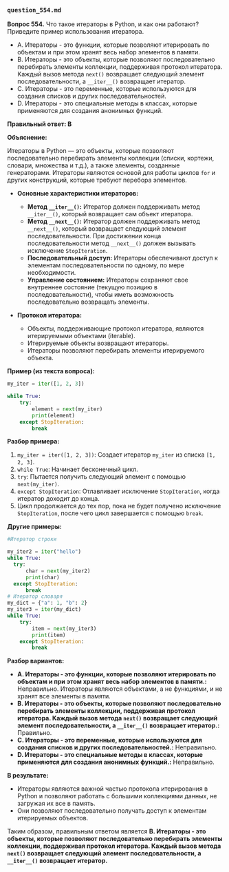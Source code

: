 ### `question_554.md`

**Вопрос 554.** Что такое итераторы в Python, и как они работают? Приведите пример использования итератора.

-   A. Итераторы - это функции, которые позволяют итерировать по объектам и при этом хранят весь набор элементов в памяти.
-   B. Итераторы - это объекты, которые позволяют последовательно перебирать элементы коллекции, поддерживая протокол итератора. Каждый вызов метода `next()` возвращает следующий элемент последовательности, а `__iter__()` возвращает итератор.
-   C. Итераторы - это переменные, которые используются для создания списков и других последовательностей.
-   D. Итераторы - это специальные методы в классах, которые применяются для создания анонимных функций.

**Правильный ответ: B**

**Объяснение:**

Итераторы в Python — это объекты, которые позволяют последовательно перебирать элементы коллекции (списки, кортежи, словари, множества и т.д.), а также элементы, созданные генераторами. Итераторы являются основой для работы циклов `for` и других конструкций, которые требуют перебора элементов.

*   **Основные характеристики итераторов:**
    *   **Метод `__iter__()`:** Итератор должен поддерживать метод `__iter__()`, который возвращает сам объект итератора.
    *  **Метод `__next__()`:** Итератор должен поддерживать метод `__next__()`, который возвращает следующий элемент последовательности. При достижении конца последовательности метод `__next__()` должен вызывать исключение `StopIteration`.
    *   **Последовательный доступ:** Итераторы обеспечивают доступ к элементам последовательности по одному, по мере необходимости.
    *   **Управление состоянием:** Итераторы сохраняют свое внутреннее состояние (текущую позицию в последовательности), чтобы иметь возможность последовательно возвращать элементы.

*   **Протокол итератора:**
    *   Объекты, поддерживающие протокол итератора, являются итерируемыми объектами (iterable).
    *   Итерируемые объекты возвращают итераторы.
    *   Итераторы позволяют перебирать элементы итерируемого объекта.

**Пример (из текста вопроса):**

```python
my_iter = iter([1, 2, 3])

while True:
    try:
        element = next(my_iter)
        print(element)
    except StopIteration:
        break
```
**Разбор примера:**
1.  `my_iter = iter([1, 2, 3])`: Создает итератор `my_iter` из списка `[1, 2, 3]`.
2.  `while True`: Начинает бесконечный цикл.
3.  `try`: Пытается получить следующий элемент с помощью `next(my_iter)`.
4.  `except StopIteration`: Отлавливает исключение `StopIteration`, когда итератор доходит до конца.
5.  Цикл продолжается до тех пор, пока не будет получено исключение `StopIteration`, после чего цикл завершается с помощью `break`.

**Другие примеры:**
```python
#Итератор строки

my_iter2 = iter("hello")
while True:
  try:
      char = next(my_iter2)
      print(char)
  except StopIteration:
      break
# Итератор словаря
my_dict = {"a": 1, "b": 2}
my_iter3 = iter(my_dict)
while True:
    try:
        item = next(my_iter3)
        print(item)
    except StopIteration:
        break
```

**Разбор вариантов:**
*   **A. Итераторы - это функции, которые позволяют итерировать по объектам и при этом хранят весь набор элементов в памяти.:** Неправильно. Итераторы являются объектами, а не функциями, и не хранят все элементы в памяти.
*   **B. Итераторы - это объекты, которые позволяют последовательно перебирать элементы коллекции, поддерживая протокол итератора. Каждый вызов метода `next()` возвращает следующий элемент последовательности, а `__iter__()` возвращает итератор.:** Правильно.
*   **C. Итераторы - это переменные, которые используются для создания списков и других последовательностей.:** Неправильно.
*   **D. Итераторы - это специальные методы в классах, которые применяются для создания анонимных функций.:** Неправильно.

**В результате:**
*  Итераторы являются важной частью протокола итерирования в Python и позволяют работать с большими коллекциями данных, не загружая их все в память.
*  Они позволяют последовательно получать доступ к элементам итерируемых объектов.

Таким образом, правильным ответом является **B. Итераторы - это объекты, которые позволяют последовательно перебирать элементы коллекции, поддерживая протокол итератора. Каждый вызов метода `next()` возвращает следующий элемент последовательности, а `__iter__()` возвращает итератор.**
